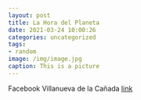 ```yaml
---
layout: post
title: La Hora del Planeta
date: 2021-03-24 10:00:26
categories: uncategorized
tags:
- random
image: /img/image.jpg
caption: This is a picture
---
```

Facebook Villanueva de la Cañada [link](https://www.facebook.com/438978526296872/posts/1496749703853077/)
